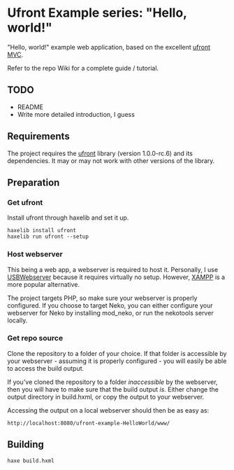 # Ufront Example series: "Hello, world!"

"Hello, world!" example web application, based on the excellent [ufront MVC](https://github.com/ufront/ufront).

Refer to the repo Wiki for a complete guide / tutorial.

## TODO

* README
 * Write more detailed introduction, I guess

## Requirements

The project requires the [ufront](https://github.com/ufront/ufront) library (version 1.0.0-rc.6) and its dependencies. It may or may not work with other versions of the library.

## Preparation

### Get ufront

Install ufront through haxelib and set it up.

```
haxelib install ufront
haxelib run ufront --setup
```

### Host webserver

This being a web app, a webserver is required to host it. Personally, I use [USBWebserver](http://www.usbwebserver.net/en/) because it requires virtually no setup. However, [XAMPP](https://www.apachefriends.org/download.html) is a more popular alternative.

The project targets PHP, so make sure your webserver is properly configured. If you choose to target Neko, you can either configure your webserver for Neko by installing mod_neko, or run the nekotools server locally.

### Get repo source

Clone the repository to a folder of your choice. If that folder is accessible by your webserver - assuming it is properly configured - you will easily be able to access the build output.

If you've cloned the repository to a folder *inaccessible* by the webserver, then you will have to make sure that the build output *is*. Either change the output directory in build.hxml, or copy the output to your webserver.

Accessing the output on a local webserver should then be as easy as:

```
http://localhost:8080/ufront-example-HelloWorld/www/
```

## Building

```
haxe build.hxml
```